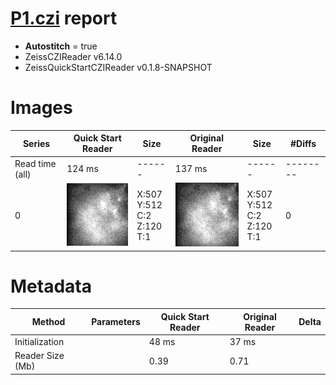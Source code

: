 # [P1.czi](https://zenodo.org/record/7254229/files/P1.czi) report
 - **Autostitch** = true
 - ZeissCZIReader v6.14.0
 - ZeissQuickStartCZIReader v0.1.8-SNAPSHOT

# Images 

| Series            | Quick Start Reader | Size | Original Reader | Size | #Diffs |
|-------------------|--------------------|------|-----------------|------|--------|
| Read time (all)   |124 ms|------|137 ms|------|--------|
|0|![P1.quick_true.flat_true.stitch_true.series_0.jpg](P1/P1.quick_true.flat_true.stitch_true.series_0.jpg)|X:507<br>Y:512<br>C:2<br>Z:120<br>T:1|![P1.quick_false.flat_true.stitch_true.series_0.jpg](P1/P1.quick_false.flat_true.stitch_true.series_0.jpg)|X:507<br>Y:512<br>C:2<br>Z:120<br>T:1|0|

# Metadata

|  Method            | Parameters       | Quick Start Reader | Original Reader | Delta  |
| -------------------|------------------|--------------------|-----------------|------- |
| Initialization     |                  |48 ms|37 ms|        |
| Reader Size (Mb)     |                  |0.39|0.71|        |
